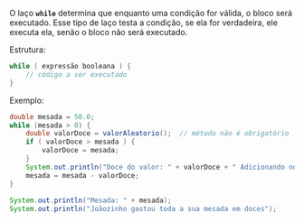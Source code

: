 O laço **`while`** determina que enquanto uma condição for válida, o bloco será executado. Esse tipo de laço testa a condição, se ela for verdadeira, ele executa ela, senão o bloco não será executado.

Estrutura:

```java
while ( expressão booleana ) {
	// código a ser executado
}
```

Exemplo:

```java
double mesada = 50.0;  
while (mesada > 0) {  
    double valorDoce = valorAleatorio();  // método não é obrigatório
    if ( valorDoce > mesada ) {  
        valorDoce = mesada;  
    }  
    System.out.println("Doce do valor: " + valorDoce + " Adicionando no carrinho");  
    mesada = mesada - valorDoce;  
}  
  
System.out.println("Mesada: " + mesada);  
System.out.println("Joãozinho gastou toda a sua mesada em doces");
```
